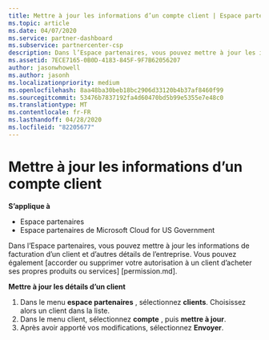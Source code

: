 ```yaml
---
title: Mettre à jour les informations d’un compte client | Espace partenaires
ms.topic: article
ms.date: 04/07/2020
ms.service: partner-dashboard
ms.subservice: partnercenter-csp
description: Dans l’Espace partenaires, vous pouvez mettre à jour les informations de facturation d’un client et d’autres détails de l’entreprise.
ms.assetid: 7ECE7165-0B0D-4183-845F-9F7B62056207
author: jasonwhowell
ms.author: jasonh
ms.localizationpriority: medium
ms.openlocfilehash: 8aa48ba30beb18bc2906d33120b4b37af8460f99
ms.sourcegitcommit: 53476b7837192fa4d60470bd5b99e5355e7e48c0
ms.translationtype: MT
ms.contentlocale: fr-FR
ms.lasthandoff: 04/28/2020
ms.locfileid: "82205677"
---
```

# <a name="update-customer-account-info"></a>Mettre à jour les informations d’un compte client

**S’applique à**

-  Espace partenaires
-  Espace partenaires de Microsoft Cloud for US Government


Dans l’Espace partenaires, vous pouvez mettre à jour les informations de facturation d’un client et d’autres détails de l’entreprise. Vous pouvez également [accorder ou supprimer votre autorisation à un client d’acheter ses propres produits ou services] [permission.md].

**Mettre à jour les détails d’un client**

1.  Dans le menu **espace partenaires** , sélectionnez **clients**. Choisissez alors un client dans la liste.
2.  Dans le menu client, sélectionnez **compte** , puis **mettre à jour**.
3.  Après avoir apporté vos modifications, sélectionnez **Envoyer**.